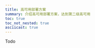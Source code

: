 ```yaml
---
title: 高可用部署方案
summary: 介绍高可用部署方案，达到第二级高可用
toc: true
toc_not_nested: true
asciicast: true
---
```


Todo
